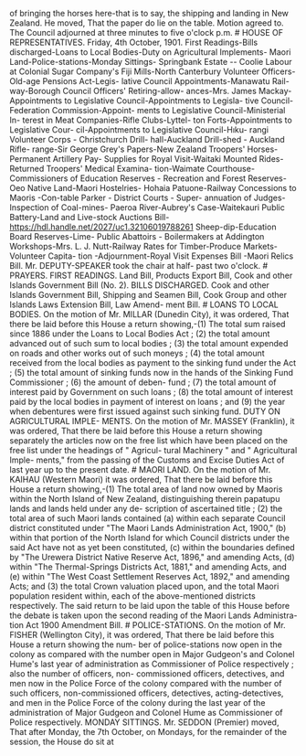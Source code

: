 of bringing the horses here-that is to say, the shipping and landing in New Zealand. He moved, That the paper do lie on the table. Motion agreed to. The Council adjourned at three minutes to five o'clock p.m. # HOUSE OF REPRESENTATIVES. Friday, 4th October, 1901. First Readings-Bills discharged-Loans to Local Bodies-Duty on Agricultural Implements- Maori Land-Police-stations-Monday Sittings- Springbank Estate -- Coolie Labour at Colonial Sugar Company's Fiji Mills-North Canterbury Volunteer Officers-Old-age Pensions Act-Legis- lative Council Appointments-Manawatu Rail- way-Borough Council Officers' Retiring-allow- ances-Mrs. James Mackay-Appointments to Legislative Council-Appointments to Legisla- tive Council-Federation Commission-Appoint- ments to Legislative Council-Ministerial In- terest in Meat Companies-Rifle Clubs-Lyttel- ton Forts-Appointments to Legislative Cour- cil-Appointments to Legislative Council-Hıku- rangi Volunteer Corps - Christchurch Drill- hall-Auckland Drill-shed - Auckland Rifle- range-Sir George Grey's Papers-New Zealand Troopers' Horses-Permanent Artillery Pay- Supplies for Royal Visit-Waitaki Mounted Rides-Returned Troopers' Medical Examina- tion-Waimate Courthouse-Commissioners of Education Reserves - Recreation and Forest Reserves-Oeo Native Land-Maori Hostelries- Hohaia Patuone-Railway Concessions to Maoris -Con-table Parker - District Courts - Super- annuation of Judges-Inspection of Coal-mines- Paeroa River-Aubrey's Case-Waitekauri Public Battery-Land and Live-stock Auctions Bill- https://hdl.handle.net/2027/uc1.32106019788261 Sheep-dip-Education Board Reserves-Lime- Public Abattoirs - Boilermakers at Addington Workshops-Mrs. L. J. Nutt-Railway Rates for Timber-Produce Markets-Volunteer Capita- tion -Adjournment-Royal Visit Expenses Bill -Maori Relics Bill. Mr. DEPUTY-SPEAKER took the chair at half- past two o'clock. # PRAYERS. FIRST READINGS. Land Bill, Products Export Bill, Cook and other Islands Government Bill (No. 2). BILLS DISCHARGED. Cook and other Islands Government Bill, Shipping and Seamen Bill, Cook Group and other Islands Laws Extension Bill, Law Amend- ment Bill. # LOANS TO LOCAL BODIES. On the motion of Mr. MILLAR (Dunedin City), it was ordered, That there be laid before this House a return showing,-(1) The total sum raised since 1886 under the Loans to Local Bodies Act ; (2) the total amount advanced out of such sum to local bodies ; (3) the total amount expended on roads and other works out of such moneys ; (4) the total amount received from the local bodies as payment to the sinking fund under the Act ; (5) the total amount of sinking funds now in the hands of the Sinking Fund Commissioner ; (6) the amount of deben- fund ; (7) the total amount of interest paid by Government on such loans ; (8) the total amount of interest paid by the local bodies in payment of interest on loans ; and (9) the year when debentures were first issued against such sinking fund. DUTY ON AGRICULTURAL IMPLE- MENTS. On the motion of Mr. MASSEY (Franklin), it was ordered, That there be laid before this House a return showing separately the articles now on the free list which have been placed on the free list under the headings of " Agricul- tural Machinery " and " Agricultural Imple- ments," from the passing of the Customs and Excise Duties Act of last year up to the present date. # MAORI LAND. On the motion of Mr. KAIHAU (Western Maori) it was ordered, That there be laid before this House a return showing,-(1) The total area of land now owned by Maoris within the North Island of New Zealand, distinguishing therein papatupu lands and lands held under any de- scription of ascertained title ; (2) the total area of such Maori lands contained (a) within each separate Council district constituted under "The Maori Lands Administration Act, 1900," (b) within that portion of the North Island for which Council districts under the said Act have not as yet been constituted, (c) within the boundaries defined by "The Urewera District Native Reserve Act, 1896," and amending Acts, (d) within "The Thermal-Springs Districts Act, 1881," and amending Acts, and (e) within "The West Coast Settlement Reserves Act, 1892," and amending Acts; and (3) the total Crown valuation placed upon, and the total Maori population resident within, each of the above-mentioned districts respectively. The said return to be laid upon the table of this House before the debate is taken upon the second reading of the Maori Lands Administra- tion Act 1900 Amendment Bill. # POLICE-STATIONS. On the motion of Mr. FISHER (Wellington City), it was ordered, That there be laid before this House a return showing the num- ber of police-stations now open in the colony as compared with the number open in Major Gudgeon's and Colonel Hume's last year of administration as Commissioner of Police respectively ; also the number of officers, non- commissioned officers, detectives, and men now in the Police Force of the colony compared with the number of such officers, non-commissioned officers, detectives, acting-detectives, and men in the Police Force of the colony during the last year of the administration of Major Gudgeon and Colonel Hume as Commissioner of Police respectively. MONDAY SITTINGS. Mr. SEDDON (Premier) moved, That after Monday, the 7th October, on Mondays, for the remainder of the session, the House do sit at 